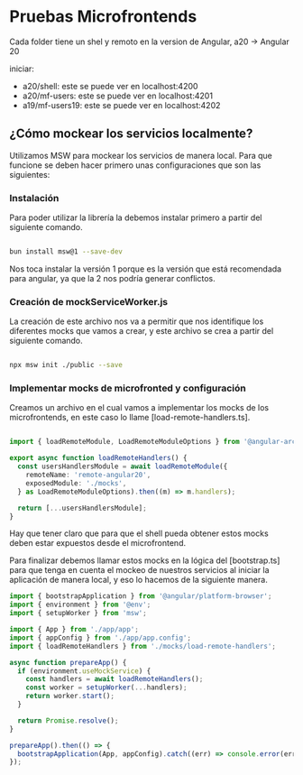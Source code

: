 # Pruebas Microfrontends

Cada folder tiene un shel y remoto en la version de Angular, a20 -> Angular 20

iniciar:

- a20/shell: este se puede ver en localhost:4200
- a20/mf-users: este se puede ver en localhost:4201
- a19/mf-users19: este se puede ver en localhost:4202

## ¿Cómo mockear los servicios localmente?

Utilizamos MSW para mockear los servicios de manera local. Para que funcione se deben hacer primero unas configuraciones que son las siguientes:

### Instalación

Para poder utilizar la librería la debemos instalar primero a partir del siguiente comando.

```sh

bun install msw@1 --save-dev

```

Nos toca instalar la versión 1 porque es la versión que está recomendada para angular, ya que la 2 nos podría generar conflictos.

### Creación de mockServiceWorker.js

La creación de este archivo nos va a permitir que nos identifique los diferentes mocks que vamos a crear, y este archivo se crea a partir del siguiente comando.

```sh

npx msw init ./public --save

```

### Implementar mocks de microfronted y configuración

Creamos un archivo en el cual vamos a implementar los mocks de los microfrontends, en este caso lo llame [load-remote-handlers.ts].

```ts

import { loadRemoteModule, LoadRemoteModuleOptions } from '@angular-architects/native-federation';

export async function loadRemoteHandlers() {
  const usersHandlersModule = await loadRemoteModule({
    remoteName: 'remote-angular20',
    exposedModule: './mocks',
  } as LoadRemoteModuleOptions).then((m) => m.handlers);

  return [...usersHandlersModule];
}

```

Hay que tener claro que para que el shell pueda obtener estos mocks deben estar expuestos desde el microfrontend.

Para finalizar debemos llamar estos mocks en la lógica del [bootstrap.ts] para que tenga en cuenta el mockeo de nuestros servicios al iniciar la aplicación de manera local, y eso lo hacemos de la siguiente manera.

```ts
import { bootstrapApplication } from '@angular/platform-browser';
import { environment } from '@env';
import { setupWorker } from 'msw';

import { App } from './app/app';
import { appConfig } from './app/app.config';
import { loadRemoteHandlers } from './mocks/load-remote-handlers';

async function prepareApp() {
  if (environment.useMockService) {
    const handlers = await loadRemoteHandlers();
    const worker = setupWorker(...handlers);
    return worker.start();
  }

  return Promise.resolve();
}

prepareApp().then(() => {
  bootstrapApplication(App, appConfig).catch((err) => console.error(err));
});

```
